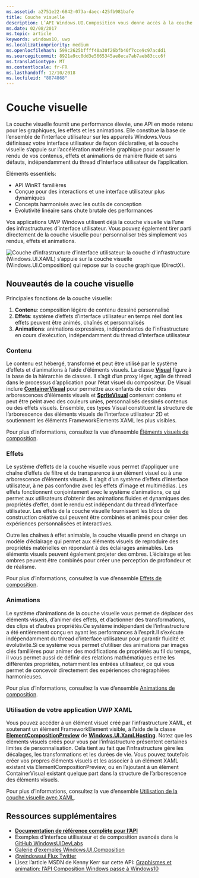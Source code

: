 ```yaml
---
ms.assetid: a2751e22-6842-073a-daec-425fb981bafe
title: Couche visuelle
description: L’API Windows.UI.Composition vous donne accès à la couche de composition comprise entre la couche d’infrastructure (XAML) et la couche graphique (DirectX).
ms.date: 02/08/2017
ms.topic: article
keywords: windows10, uwp
ms.localizationpriority: medium
ms.openlocfilehash: 599c2625bffff40a30f26bfb40f7cce9c97acdd1
ms.sourcegitcommit: 8921a9cc0dd3e5665345ae8eca7ab7aeb83ccc6f
ms.translationtype: MT
ms.contentlocale: fr-FR
ms.lasthandoff: 12/10/2018
ms.locfileid: "8874868"
---
```

# <a name="visual-layer"></a>Couche visuelle

La couche visuelle fournit une performance élevée, une API en mode retenu pour les graphiques, les effets et les animations. Elle constitue la base de l’ensemble de l’interface utilisateur sur les appareils Windows.Vous définissez votre interface utilisateur de façon déclarative, et la couche visuelle s’appuie sur l’accélération matérielle graphique pour assurer le rendu de vos contenus, effets et animations de manière fluide et sans défauts, indépendamment du thread d’interface utilisateur de l’application.

Éléments essentiels:

* API WinRT familières
* Conçue pour des interactions et une interface utilisateur plus dynamiques
* Concepts harmonisés avec les outils de conception
* Évolutivité linéaire sans chute brutale des performances

Vos applications UWP Windows utilisent déjà la couche visuelle via l’une des infrastructures d’interface utilisateur. Vous pouvez également tirer parti directement de la couche visuelle pour personnaliser très simplement vos rendus, effets et animations.

![Couche d’infrastructure d’interface utilisateur: la couche d’infrastructure (Windows.UI.XAML) s’appuie sur la couche visuelle (Windows.UI.Composition) qui repose sur la couche graphique (DirectX).](images/layers-win-ui-composition.png)

## <a name="whats-in-the-visual-layer"></a>Nouveautés de la couche visuelle

Principales fonctions de la couche visuelle:

1. **Contenu**: composition légère de contenu dessiné personnalisé
1. **Effets**: système d’effets d’interface utilisateur en temps réel dont les effets peuvent être animés, chaînés et personnalisés
1. **Animations**: animations expressives, indépendantes de l’infrastructure en cours d’exécution, indépendamment du thread d’interface utilisateur

### <a name="content"></a>Contenu

Le contenu est hébergé, transformé et peut être utilisé par le système d’effets et d’animations à l’aide d’éléments visuels. La classe [**Visual**](https://msdn.microsoft.com/library/windows/apps/Dn706858) figure à la base de la hiérarchie de classes. Il s’agit d’un proxy léger, agile de thread dans le processus d’application pour l’état visuel du compositeur. De Visual inclure [**ContainerVisual**](https://msdn.microsoft.com/library/windows/apps/Dn706810) pour permettre aux enfants de créer des arborescences d’éléments visuels et [**SpriteVisual**](https://msdn.microsoft.com/library/windows/apps/Mt589433) contenant contenu et peut être peint avec des couleurs unies, personnalisés dessinés contenus ou des effets visuels. Ensemble, ces types Visual constituent la structure de l’arborescence des éléments visuels de l’interface utilisateur 2D et soutiennent les éléments FrameworkElements XAML les plus visibles.

Pour plus d’informations, consultez la vue d’ensemble [Éléments visuels de composition](composition-visual-tree.md).

### <a name="effects"></a>Effets

Le système d’effets de la couche visuelle vous permet d’appliquer une chaîne d’effets de filtre et de transparence à un élément visuel ou à une arborescence d’éléments visuels. Il s’agit d’un système d’effets d’interface utilisateur, à ne pas confondre avec les effets d’image et multimédias. Les effets fonctionnent conjointement avec le système d’animations, ce qui permet aux utilisateurs d’obtenir des animations fluides et dynamiques des propriétés d’effet, dont le rendu est indépendant du thread d’interface utilisateur. Les effets de la couche visuelle fournissent les blocs de construction créative qui peuvent être combinés et animés pour créer des expériences personnalisées et interactives.

Outre les chaînes à effet animable, la couche visuelle prend en charge un modèle d’éclairage qui permet aux éléments visuels de reproduire des propriétés matérielles en répondant à des éclairages animables. Les éléments visuels peuvent également projeter des ombres. L’éclairage et les ombres peuvent être combinés pour créer une perception de profondeur et de réalisme.

Pour plus d’informations, consultez la vue d’ensemble [Effets de composition](composition-effects.md).

### <a name="animations"></a>Animations

Le système d’animations de la couche visuelle vous permet de déplacer des éléments visuels, d’animer des effets, et d’actionner des transformations, des clips et d’autres propriétés.Ce système indépendant de l’infrastructure a été entièrement conçu en ayant les performances à l’esprit.Il s’exécute indépendamment du thread d’interface utilisateur pour garantir fluidité et évolutivité.Si ce système vous permet d’utiliser des animations par images clés familières pour animer des modifications de propriétés au fil du temps, il vous permet aussi de définir des relations mathématiques entre les différentes propriétés, notamment les entrées utilisateur, ce qui vous permet de concevoir directement des expériences chorégraphiées harmonieuses.

Pour plus d’informations, consultez la vue d’ensemble [Animations de composition](composition-animation.md).

### <a name="working-with-your-xaml-uwp-app"></a>Utilisation de votre application UWP XAML

Vous pouvez accéder à un élément visuel créé par l’infrastructure XAML, et soutenant un élément FrameworkElement visible, à l’aide de la classe [**ElementCompositionPreview**](https://msdn.microsoft.com/library/windows/apps/Mt608976) de [**Windows.UI.Xaml.Hosting**](https://msdn.microsoft.com/library/windows/apps/Hh701908). Notez que les éléments visuels créés pour vous par l’infrastructure présentent certaines limites de personnalisation. Cela tient au fait que l’infrastructure gère les décalages, les transformations et les durées de vie. Vous pouvez toutefois créer vos propres éléments visuels et les associer à un élément XAML existant via ElementCompositionPreview, ou en l’ajoutant à un élément ContainerVisual existant quelque part dans la structure de l’arborescence des éléments visuels.

Pour plus d’informations, consultez la vue d’ensemble [Utilisation de la couche visuelle avec XAML](using-the-visual-layer-with-xaml.md).

## <a name="additional-resources"></a>Ressources supplémentaires

* [**Documentation de référence complète pour l’API**](https://msdn.microsoft.com/library/windows/apps/Dn706878)
* Exemples d’interface utilisateur et de composition avancés dans le [GitHub WindowsUIDevLabs](https://github.com/microsoft/windowsuidevlabs)
* [Galerie d’exemples Windows.UI.Composition](https://aka.ms/winuiapp)
* [@windowsui Flux Twitter ](https://twitter.com/windowsui)
* Lisez l’article MSDN de Kenny Kerr sur cette API: [Graphismes et animation: l’API Composition Windows passe à Windows10](https://msdn.microsoft.com/magazine/mt590968)
